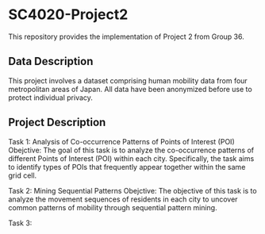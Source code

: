 # SC4020-Project2

This repository provides the implementation of Project 2 from Group 36.

## Data Description

This project involves a dataset comprising human mobility data from 
four metropolitan areas of Japan. All data have been anonymized 
before use to protect individual privacy.

## Project Description

Task 1: Analysis of Co-occurrence Patterns of Points of Interest (POI)
Obejctive: The goal of this task is to analyze the co-occurrence patterns of different Points of Interest (POI) within each city. Specifically, the task aims to identify types of POIs that frequently appear together within the same grid cell.

Task 2: Mining Sequential Patterns
Obejctive: The objective of this task is to analyze the movement sequences of residents in each city to uncover common patterns of mobility through sequential pattern mining.

Task 3: 

